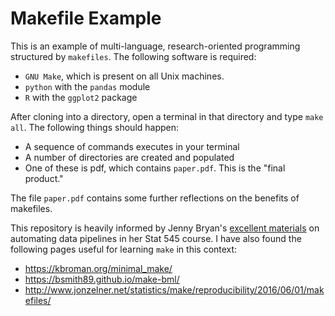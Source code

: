 # Makefile Example

This is an example of multi-language, research-oriented programming structured by `makefiles`. The following software is required: 

- `GNU Make`, which is present on all Unix machines. 
- `python` with the `pandas` module
- `R` with the `ggplot2` package

After cloning into a directory, open a terminal in that directory and type `make all`. The following things should happen: 

- A sequence of commands executes in your terminal
- A number of directories are created and populated
- One of these is pdf, which contains `paper.pdf`. This is the "final product."

The file `paper.pdf` contains some further reflections on the benefits of makefiles. 

This repository is heavily informed by Jenny Bryan's [excellent materials](http://stat545.com/automation04_make-activity.html) on automating data pipelines in her Stat 545 course. I have also found the following pages useful for learning `make` in this context: 

- https://kbroman.org/minimal_make/
- https://bsmith89.github.io/make-bml/
- http://www.jonzelner.net/statistics/make/reproducibility/2016/06/01/makefiles/
